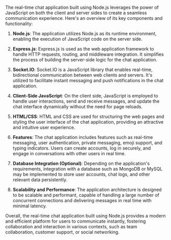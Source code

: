 The real-time chat application built using Node.js leverages the power of JavaScript on both the client and server sides to create a seamless communication experience. Here's an overview of its key components and functionality:

1. **Node.js**: The application utilizes Node.js as its runtime environment, enabling the execution of JavaScript code on the server side.

2. **Express.js**: Express.js is used as the web application framework to handle HTTP requests, routing, and middleware integration. It simplifies the process of building the server-side logic for the chat application.

3. **Socket.IO**: Socket.IO is a JavaScript library that enables real-time, bidirectional communication between web clients and servers. It's utilized to facilitate instant messaging and push notifications in the chat application.

4. **Client-Side JavaScript**: On the client side, JavaScript is employed to handle user interactions, send and receive messages, and update the chat interface dynamically without the need for page reloads.

5. **HTML/CSS**: HTML and CSS are used for structuring the web pages and styling the user interface of the chat application, providing an attractive and intuitive user experience.

6. **Features**: The chat application includes features such as real-time messaging, user authentication, private messaging, emoji support, and typing indicators. Users can create accounts, log in securely, and engage in conversations with other users in real time.

7. **Database Integration (Optional)**: Depending on the application's requirements, integration with a database such as MongoDB or MySQL may be implemented to store user accounts, chat logs, and other relevant data persistently.

8. **Scalability and Performance**: The application architecture is designed to be scalable and performant, capable of handling a large number of concurrent connections and delivering messages in real time with minimal latency.

Overall, the real-time chat application built using Node.js provides a modern and efficient platform for users to communicate instantly, fostering collaboration and interaction in various contexts, such as team collaboration, customer support, or social networking.
